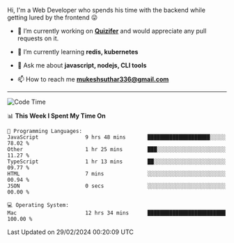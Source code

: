 Hi, I'm a Web Developer who spends his time with the backend while getting lured by the frontend 😜

- 🔭 I’m currently working on **[Quizifer](https://github.com/SutharMukesh/Quizifer/)** and would appreciate any pull requests on it.

- 🌱 I’m currently learning **redis, kubernetes**

- 💬 Ask me about **javascript, nodejs, CLI tools**

- 📫 How to reach me **mukeshsuthar336@gmail.com**

---
<!--START_SECTION:waka-->
![Code Time](http://img.shields.io/badge/Code%20Time-2%2C840%20hrs%2023%20mins-blue)

📊 **This Week I Spent My Time On** 

```text
💬 Programming Languages: 
JavaScript               9 hrs 48 mins       ████████████████████░░░░░   78.02 % 
Other                    1 hr 25 mins        ███░░░░░░░░░░░░░░░░░░░░░░   11.27 % 
TypeScript               1 hr 13 mins        ██░░░░░░░░░░░░░░░░░░░░░░░   09.77 % 
HTML                     7 mins              ░░░░░░░░░░░░░░░░░░░░░░░░░   00.94 % 
JSON                     0 secs              ░░░░░░░░░░░░░░░░░░░░░░░░░   00.00 % 

💻 Operating System: 
Mac                      12 hrs 34 mins      █████████████████████████   100.00 % 
```


 Last Updated on 29/02/2024 00:20:09 UTC
<!--END_SECTION:waka-->
